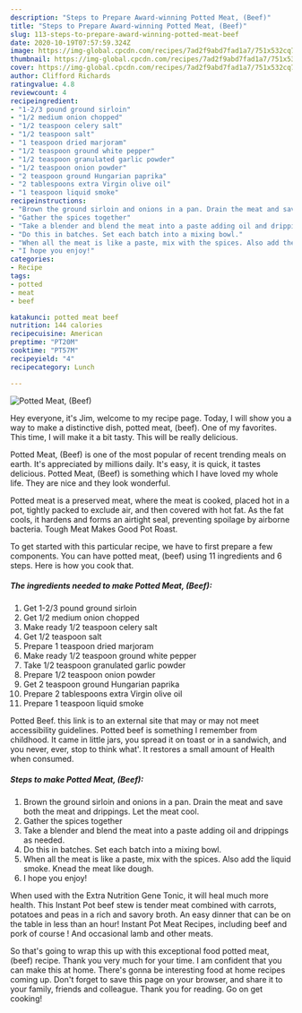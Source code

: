 ```yaml
---
description: "Steps to Prepare Award-winning Potted Meat, (Beef)"
title: "Steps to Prepare Award-winning Potted Meat, (Beef)"
slug: 113-steps-to-prepare-award-winning-potted-meat-beef
date: 2020-10-19T07:57:59.324Z
image: https://img-global.cpcdn.com/recipes/7ad2f9abd7fad1a7/751x532cq70/potted-meat-beef-recipe-main-photo.jpg
thumbnail: https://img-global.cpcdn.com/recipes/7ad2f9abd7fad1a7/751x532cq70/potted-meat-beef-recipe-main-photo.jpg
cover: https://img-global.cpcdn.com/recipes/7ad2f9abd7fad1a7/751x532cq70/potted-meat-beef-recipe-main-photo.jpg
author: Clifford Richards
ratingvalue: 4.8
reviewcount: 4
recipeingredient:
- "1-2/3 pound ground sirloin"
- "1/2 medium onion chopped"
- "1/2 teaspoon celery salt"
- "1/2 teaspoon salt"
- "1 teaspoon dried marjoram"
- "1/2 teaspoon ground white pepper"
- "1/2 teaspoon granulated garlic powder"
- "1/2 teaspoon onion powder"
- "2 teaspoon ground Hungarian paprika"
- "2 tablespoons extra Virgin olive oil"
- "1 teaspoon liquid smoke"
recipeinstructions:
- "Brown the ground sirloin and onions in a pan. Drain the meat and save both the meat and drippings. Let the meat cool."
- "Gather the spices together"
- "Take a blender and blend the meat into a paste adding oil and drippings as needed."
- "Do this in batches. Set each batch into a mixing bowl."
- "When all the meat is like a paste, mix with the spices. Also add the liquid smoke. Knead the meat like dough."
- "I hope you enjoy!"
categories:
- Recipe
tags:
- potted
- meat
- beef

katakunci: potted meat beef 
nutrition: 144 calories
recipecuisine: American
preptime: "PT20M"
cooktime: "PT57M"
recipeyield: "4"
recipecategory: Lunch

---
```



![Potted Meat, (Beef)](https://img-global.cpcdn.com/recipes/7ad2f9abd7fad1a7/751x532cq70/potted-meat-beef-recipe-main-photo.jpg)

Hey everyone, it's Jim, welcome to my recipe page. Today, I will show you a way to make a distinctive dish, potted meat, (beef). One of my favorites. This time, I will make it a bit tasty. This will be really delicious.

Potted Meat, (Beef) is one of the most popular of recent trending meals on earth. It's appreciated by millions daily. It's easy, it is quick, it tastes delicious. Potted Meat, (Beef) is something which I have loved my whole life. They are nice and they look wonderful.

Potted meat is a preserved meat, where the meat is cooked, placed hot in a pot, tightly packed to exclude air, and then covered with hot fat. As the fat cools, it hardens and forms an airtight seal, preventing spoilage by airborne bacteria. Tough Meat Makes Good Pot Roast.


To get started with this particular recipe, we have to first prepare a few components. You can have potted meat, (beef) using 11 ingredients and 6 steps. Here is how you cook that.

<!--inarticleads1-->

##### The ingredients needed to make Potted Meat, (Beef):

1. Get 1-2/3 pound ground sirloin
1. Get 1/2 medium onion chopped
1. Make ready 1/2 teaspoon celery salt
1. Get 1/2 teaspoon salt
1. Prepare 1 teaspoon dried marjoram
1. Make ready 1/2 teaspoon ground white pepper
1. Take 1/2 teaspoon granulated garlic powder
1. Prepare 1/2 teaspoon onion powder
1. Get 2 teaspoon ground Hungarian paprika
1. Prepare 2 tablespoons extra Virgin olive oil
1. Prepare 1 teaspoon liquid smoke


Potted Beef. this link is to an external site that may or may not meet accessibility guidelines. Potted beef is something I remember from childhood. It came in little jars, you spread it on toast or in a sandwich, and you never, ever, stop to think what&#39;. It restores a small amount of Health when consumed. 

<!--inarticleads2-->

##### Steps to make Potted Meat, (Beef):

1. Brown the ground sirloin and onions in a pan. Drain the meat and save both the meat and drippings. Let the meat cool.
1. Gather the spices together
1. Take a blender and blend the meat into a paste adding oil and drippings as needed.
1. Do this in batches. Set each batch into a mixing bowl.
1. When all the meat is like a paste, mix with the spices. Also add the liquid smoke. Knead the meat like dough.
1. I hope you enjoy!


When used with the Extra Nutrition Gene Tonic, it will heal much more health. This Instant Pot beef stew is tender meat combined with carrots, potatoes and peas in a rich and savory broth. An easy dinner that can be on the table in less than an hour! Instant Pot Meat Recipes, including beef and pork of course ! And occasional lamb and other meats. 

So that's going to wrap this up with this exceptional food potted meat, (beef) recipe. Thank you very much for your time. I am confident that you can make this at home. There's gonna be interesting food at home recipes coming up. Don't forget to save this page on your browser, and share it to your family, friends and colleague. Thank you for reading. Go on get cooking!
